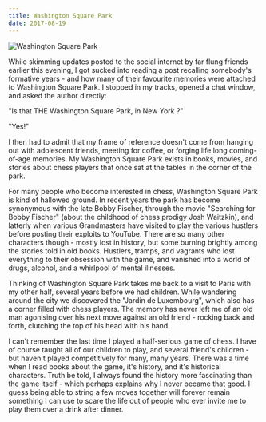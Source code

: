 ```yaml
---
title: Washington Square Park
date: 2017-08-19
---
```


![Washington Square Park](https://source.unsplash.com/2aFp6EWWs58/1600x900)

While skimming updates posted to the social internet by far flung friends earlier this evening, I got sucked into reading a post recalling somebody's formative years - and how many of their favourite memories were attached to Washington Square Park. I stopped in my tracks, opened a chat window, and asked the author directly:

"Is that THE Washington Square Park, in New York ?"

"Yes!"

I then had to admit that my frame of reference doesn't come from hanging out with adolescent friends, meeting for coffee, or forging life long coming-of-age memories. My Washington Square Park exists in books, movies, and stories about chess players that once sat at the tables in the corner of the park.

For many people who become interested in chess, Washington Square Park is kind of hallowed ground. In recent years the park has become synonymous with the late Bobby Fischer, through the movie "Searching for Bobby Fischer" (about the childhood of chess prodigy Josh Waitzkin), and latterly when various Grandmasters have visited to play the various hustlers before posting their exploits to YouTube. There are so many other characters though - mostly lost in history, but some burning brightly among the stories told in old books. Hustlers, tramps, and vagrants who lost everything to their obsession with the game, and vanished into a world of drugs, alcohol, and a whirlpool of mental illnesses.

Thinking of Washington Square Park takes me back to a visit to Paris with my other half, several years before we had children. While wandering around the city we discovered the "Jardin de Luxembourg", which also has a corner filled with chess players. The memory has never left me of an old man agonising over his next move against an old friend - rocking back and forth, clutching the top of his head with his hand.

I can't remember the last time I played a half-serious game of chess. I have of course taught all of our children to play, and several friend's children - but haven't played competitively for many, many years. There was a time when I read books about the game, it's history, and it's historical characters. Truth be told, I always found the history more fascinating than the game itself - which perhaps explains why I never became that good. I guess being able to string a few moves together will forever remain something I can use to scare the life out of people who ever invite me to play them over a drink after dinner.